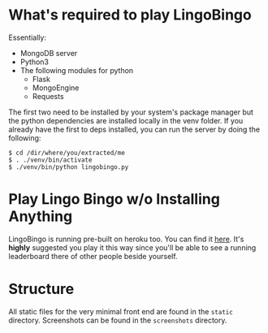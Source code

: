 # What's required to play LingoBingo

Essentially:

 - MongoDB server
 - Python3
 - The following modules for python
   - Flask
   - MongoEngine
   - Requests
   
The first two need to be installed by your system's package manager but the python dependencies are installed locally
in the venv folder. If you already have the first to deps installed, you can run the server by doing the following:

    $ cd /dir/where/you/extracted/me
    $ . ./venv/bin/activate
    $ ./venv/bin/python lingobingo.py

# Play Lingo Bingo w/o Installing Anything

LingoBingo is running pre-built on heroku too. You can find it [here](http://lingo-bingo.herokuapp.com/). It's **highly**
suggested you play it this way since you'll be able to see a running leaderboard there of other people beside yourself.

# Structure

All static files for the very minimal front end are found in the `static` directory. Screenshots can be found in the
`screenshots` directory.